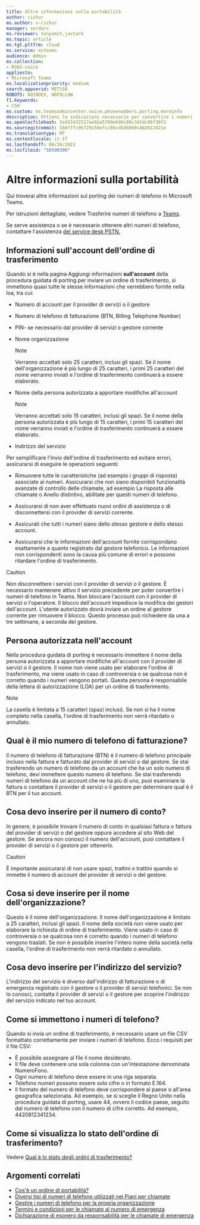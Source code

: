 ```yaml
---
title: Altre informazioni sulla portabilità
author: cichur
ms.author: v-cichur
manager: serdars
ms.reviewer: tonysmit,jastark
ms.topic: article
ms.tgt.pltfrm: cloud
ms.service: msteams
audience: Admin
ms.collection:
- M365-voice
appliesto:
- Microsoft Teams
ms.localizationpriority: medium
search.appverid: MET150
ROBOTS: NOINDEX, NOFOLLOW
f1.keywords:
- CSH
ms.custom: ms.teamsadmincenter.voice.phonenumbers.porting.moreinfo
description: Ottieni le indicazioni necessarie per convertire i numeri di telefono in Microsoft Teams.
ms.openlocfilehash: 5ed15432517ae6ba5709e699c89c341dc86f30f2
ms.sourcegitcommit: 556fffc96729150efcc04cd5d6069c402012421e
ms.translationtype: MT
ms.contentlocale: it-IT
ms.lasthandoff: 08/26/2021
ms.locfileid: "58598390"
---
```

# <a name="more-information-about-porting"></a>Altre informazioni sulla portabilità

Qui troverai altre informazioni sul porting dei numeri di telefono in Microsoft Teams.

Per istruzioni dettagliate, vedere Trasferire numeri di telefono a [Teams](transfer-phone-numbers-to-teams.md).

Se serve assistenza o se è necessario ottenere altri numeri di telefono, contattare l'assistenza [del service desk PSTN.](../manage-phone-numbers-for-your-organization/contact-pstn-service-desk.md)

## <a name="port-order-account-information"></a>Informazioni sull'account dell'ordine di trasferimento

Quando si è nella pagina Aggiungi informazioni **sull'account** della procedura guidata di porting per inviare un ordine di trasferimento, si immettono quasi tutte le stesse informazioni che verrebbero fornite nella loa, tra cui:
  
- Numero di account per il provider di servizi o il gestore
    
- Numero di telefono di fatturazione (BTN, Billing Telephone Number)
    
- PIN- se necessario dal provider di servizi o gestore corrente
    
- Nome organizzazione
    
    > [!NOTE]
    > Verranno accettati solo 25 caratteri, inclusi gli spazi. Se il nome dell'organizzazione è più lungo di 25 caratteri, i primi 25 caratteri del nome verranno inviati e l'ordine di trasferimento continuerà a essere elaborato.
  
- Nome della persona autorizzata a apportare modifiche all'account
    
    > [!NOTE]
    > Verranno accettati solo 15 caratteri, inclusi gli spazi. Se il nome della persona autorizzata è più lungo di 15 caratteri, i primi 15 caratteri del nome verranno inviati e l'ordine di trasferimento continuerà a essere elaborato. 
  
- Indirizzo del servizio
  
Per semplificare l'invio dell'ordine di trasferimento ed evitare errori, assicurarsi di eseguire le operazioni seguenti:
  
- Rimuovere tutte le caratteristiche (ad esempio i gruppi di risposta) associate ai numeri. Assicurarsi che non siano disponibili funzionalità avanzate di controllo delle chiamate, ad esempio La risposta alle chiamate o Anello distintivo, abilitate per questi numeri di telefono.
    
- Assicurarsi di non aver effettuato nuovi ordini di assistenza o di disconnettersi con il provider di servizi corrente.
    
- Assicurati che tutti i numeri siano dello stesso gestore e dello stesso account.
    
- Assicurarsi che le informazioni dell'account fornite corrispondano esattamente a quanto registrato dal gestore telefonico. Le informazioni non corrispondenti sono la causa più comune di errori e possono ritardare l'ordine di trasferimento.
    
> [!CAUTION]
> Non disconnettere i servizi con il provider di servizi o il gestore. È necessario mantenere attivo il servizio precedente per poter convertire i numeri di telefono in Teams. Non bloccare l'account con il provider di servizi o l'operatore. Il blocco dell'account impedisce la modifica dei gestori dell'account. L'utente autorizzato dovrà inviare un ordine al gestore corrente per rimuovere il blocco. Questo processo può richiedere da una a tre settimane, a seconda del gestore.

## <a name="authorized-person-on-the-account"></a>Persona autorizzata nell'account

Nella procedura guidata di porting è necessario immettere il nome della persona autorizzata a apportare modifiche all'account con il provider di servizi o il gestore. Il nome non viene usato per elaborare l'ordine di trasferimento, ma viene usato in caso di controversia o se qualcosa non è corretto quando i numeri vengono portati. Questa persona è responsabile della lettera di autorizzazione (LOA) per un ordine di trasferimento.
  
> [!NOTE]
> La casella è limitata a 15 caratteri (spazi inclusi). Se non si ha il nome completo nella casella, l'ordine di trasferimento non verrà ritardato o annullato.
  
## <a name="whats-my-billing-telephone-number"></a>Qual è il mio numero di telefono di fatturazione?

Il numero di telefono di fatturazione (BTN) è il numero di telefono principale incluso nella fattura e fatturato dal provider di servizi o dal gestore. Se stai trasferendo un numero di telefono da un account che ha un solo numero di telefono, devi immettere questo numero di telefono. Se stai trasferendo numeri di telefono da un account che ne ha più di uno, puoi esaminare la fattura o contattare il provider di servizi o il gestore per determinare qual è il BTN per il tuo account.

## <a name="what-should-i-put-in-for-the-account-number"></a>Cosa devo inserire per il numero di conto?

In genere, è possibile trovare il numero di conto in qualsiasi fattura o fattura del provider di servizi o del gestore oppure accedere al sito Web del gestore. Se ancora non conosci il numero dell'account, puoi contattare il provider di servizi o il gestore per ottenerlo.
  
> [!CAUTION]
>  È importante assicurarsi di non usare spazi, trattini o trattini quando si immette il numero di account del provider di servizi o del gestore.

## <a name="what-should-i-put-in-for-the-organization-name"></a>Cosa si deve inserire per il nome dell'organizzazione?

Questo è il nome dell'organizzazione. Il nome dell'organizzazione è limitato a 25 caratteri, inclusi gli spazi. Il nome della società non viene usato per elaborare la richiesta di ordine di trasferimento. Viene usato in caso di controversia o se qualcosa non è corretto quando i numeri di telefono vengono traslati. Se non è possibile inserire l'intero nome della società nella casella, l'ordine di trasferimento non verrà ritardato o annullato.
  
## <a name="what-should-i-put-in-for-the-service-address"></a>Cosa devo inserire per l'indirizzo del servizio?

L'indirizzo del servizio è diverso dall'indirizzo di fatturazione o di emergenza registrato con il gestore o il provider di servizi telefonici. Se non lo conosci, contatta il provider di servizi o il gestore per scoprire l'indirizzo del servizio indicato nel tuo account.

## <a name="how-should-i-enter-the-phone-numbers"></a>Come si immettono i numeri di telefono?
<a name="bkadding"> </a>

Quando si invia un ordine di trasferimento, è necessario usare un file CSV formattato correttamente per inviare i numeri di telefono. Ecco i requisiti per il file CSV:

 - È possibile assegnare al file il nome desiderato.
 - Il file deve contenere una sola colonna con un'intestazione denominata NumeroFono.
 - Ogni numero di telefono deve essere in una riga separata.
 - Telefono numeri possono essere solo cifre o in formato E.164.
 - Il formato del numero di telefono deve corrispondere al paese o all'area geografica selezionata. Ad esempio, se si sceglie il Regno Unito nella procedura guidata di porting, usare 44, ovvero il codice paese, seguito dal numero di telefono con il numero di cifre corretto. Ad esempio, 4420812341234.

## <a name="how-do-i-see-the-status-of-my-port-order"></a>Come si visualizza lo stato dell'ordine di trasferimento?

Vedere [Qual è lo stato degli ordini di trasferimento?](port-order-status.md)

## <a name="related-topics"></a>Argomenti correlati

- [Cos'è un ordine di portabilità?](port-order-overview.md)
- [Diversi tipi di numeri di telefono utilizzati nei Piani per chiamate](../different-kinds-of-phone-numbers-used-for-calling-plans.md)
- [Gestire i numeri di telefono per la propria organizzazione](../manage-phone-numbers-for-your-organization/manage-phone-numbers-for-your-organization.md)
- [Termini e condizioni per le chiamate al numero di emergenza](../emergency-calling-terms-and-conditions.md)
- [Dichiarazione di esonero da responsabilità per le chiamate di emergenza](https://github.com/MicrosoftDocs/OfficeDocs-SkypeForBusiness/blob/live/Teams/downloads/emergency-calling/emergency-calling-label-(en-us)-(v.1.0).zip?raw=true)
